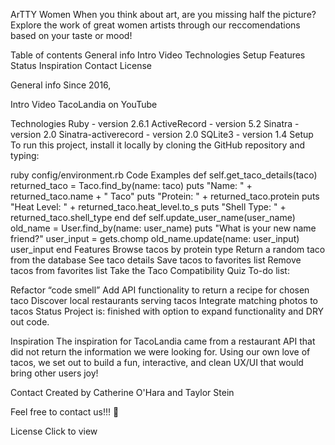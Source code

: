 ArTTY Women
When you think about art, are you missing half the picture?
Explore the work of great women artists through our reccomendations based on your taste or mood!

Table of contents
General info
Intro Video
Technologies
Setup
Features
Status
Inspiration
Contact
License

General info
Since 2016, 

Intro Video
TacoLandia on YouTube

Technologies
Ruby - version 2.6.1
ActiveRecord - version 5.2
Sinatra - version 2.0
Sinatra-activerecord - version 2.0
SQLite3 - version 1.4
Setup
To run this project, install it locally by cloning the GitHub repository and typing:

ruby config/environment.rb
Code Examples
def self.get_taco_details(taco)
    returned_taco = Taco.find_by(name: taco)
    puts "Name: " + returned_taco.name + " Taco"
    puts "Protein: " + returned_taco.protein
    puts "Heat Level: " + returned_taco.heat_level.to_s
    puts "Shell Type: " + returned_taco.shell_type
end
def self.update_user_name(user_name)
    old_name = User.find_by(name: user_name)
    puts "What is your new name friend?"
    user_input = gets.chomp
    old_name.update(name: user_input)
    user_input
end
Features
Browse tacos by protein type
Return a random taco from the database
See taco details
Save tacos to favorites list
Remove tacos from favorites list
Take the Taco Compatibility Quiz
To-do list:

Refactor “code smell”
Add API functionality to return a recipe for chosen taco
Discover local restaurants serving tacos
Integrate matching photos to tacos
Status
Project is: finished with option to expand functionality and DRY out code.

Inspiration
The inspiration for TacoLandia came from a restaurant API that did not return the information we were looking for. Using our own love of tacos, we set out to build a fun, interactive, and clean UX/UI that would bring other users joy!

Contact
Created by Catherine O'Hara and Taylor Stein

Feel free to contact us!!! 🌮

License
Click to view